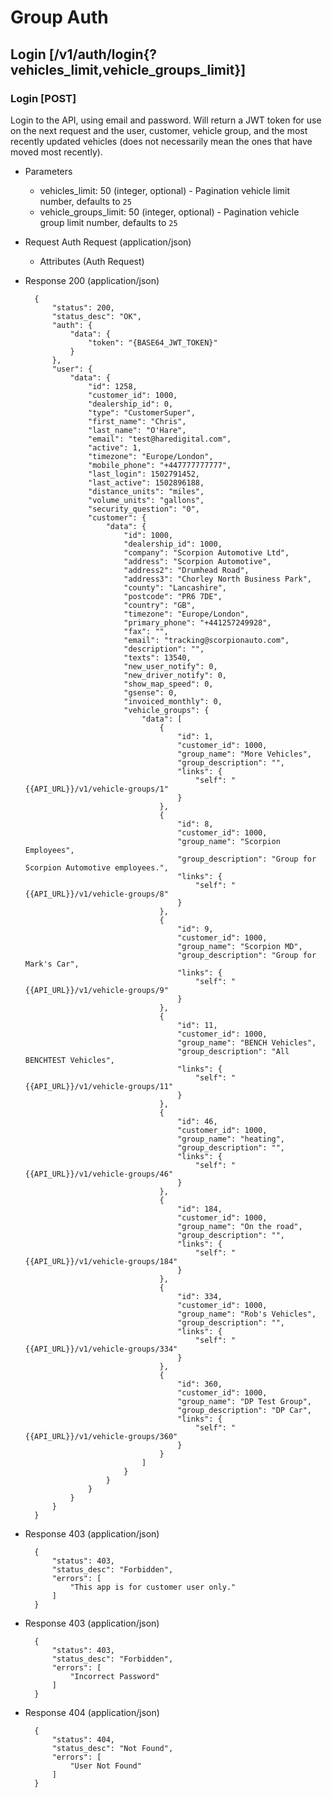 # Group Auth

## Login [/v1/auth/login{?vehicles_limit,vehicle_groups_limit}]

### Login [POST]

Login to the API, using email and password. Will return a JWT token for use on the next request and the user, customer, 
vehicle group, and the most recently updated vehicles (does not necessarily mean the ones that have moved most recently).

+ Parameters
    + vehicles_limit: 50 (integer, optional) - Pagination vehicle limit number, defaults to `25`
    + vehicle_groups_limit: 50 (integer, optional) - Pagination vehicle group limit number, defaults to `25`

+ Request Auth Request (application/json)
    + Attributes (Auth Request)
        
+ Response 200 (application/json)

        {
            "status": 200,
            "status_desc": "OK",
            "auth": {
                "data": {
                    "token": "{BASE64_JWT_TOKEN}"
                }
            },
            "user": {
                "data": {
                    "id": 1258,
                    "customer_id": 1000,
                    "dealership_id": 0,
                    "type": "CustomerSuper",
                    "first_name": "Chris",
                    "last_name": "O'Hare",
                    "email": "test@haredigital.com",
                    "active": 1,
                    "timezone": "Europe/London",
                    "mobile_phone": "+447777777777",
                    "last_login": 1502791452,
                    "last_active": 1502896188,
                    "distance_units": "miles",
                    "volume_units": "gallons",
                    "security_question": "0",
                    "customer": {
                        "data": {
                            "id": 1000,
                            "dealership_id": 1000,
                            "company": "Scorpion Automotive Ltd",
                            "address": "Scorpion Automotive",
                            "address2": "Drumhead Road",
                            "address3": "Chorley North Business Park",
                            "county": "Lancashire",
                            "postcode": "PR6 7DE",
                            "country": "GB",
                            "timezone": "Europe/London",
                            "primary_phone": "+441257249928",
                            "fax": "",
                            "email": "tracking@scorpionauto.com",
                            "description": "",
                            "texts": 13540,
                            "new_user_notify": 0,
                            "new_driver_notify": 0,
                            "show_map_speed": 0,
                            "gsense": 0,
                            "invoiced_monthly": 0,
                            "vehicle_groups": {
                                "data": [
                                    {
                                        "id": 1,
                                        "customer_id": 1000,
                                        "group_name": "More Vehicles",
                                        "group_description": "",
                                        "links": {
                                            "self": "{{API_URL}}/v1/vehicle-groups/1"
                                        }
                                    },
                                    {
                                        "id": 8,
                                        "customer_id": 1000,
                                        "group_name": "Scorpion Employees",
                                        "group_description": "Group for Scorpion Automotive employees.",
                                        "links": {
                                            "self": "{{API_URL}}/v1/vehicle-groups/8"
                                        }
                                    },
                                    {
                                        "id": 9,
                                        "customer_id": 1000,
                                        "group_name": "Scorpion MD",
                                        "group_description": "Group for Mark's Car",
                                        "links": {
                                            "self": "{{API_URL}}/v1/vehicle-groups/9"
                                        }
                                    },
                                    {
                                        "id": 11,
                                        "customer_id": 1000,
                                        "group_name": "BENCH Vehicles",
                                        "group_description": "All BENCHTEST Vehicles",
                                        "links": {
                                            "self": "{{API_URL}}/v1/vehicle-groups/11"
                                        }
                                    },
                                    {
                                        "id": 46,
                                        "customer_id": 1000,
                                        "group_name": "heating",
                                        "group_description": "",
                                        "links": {
                                            "self": "{{API_URL}}/v1/vehicle-groups/46"
                                        }
                                    },
                                    {
                                        "id": 184,
                                        "customer_id": 1000,
                                        "group_name": "On the road",
                                        "group_description": "",
                                        "links": {
                                            "self": "{{API_URL}}/v1/vehicle-groups/184"
                                        }
                                    },
                                    {
                                        "id": 334,
                                        "customer_id": 1000,
                                        "group_name": "Rob's Vehicles",
                                        "group_description": "",
                                        "links": {
                                            "self": "{{API_URL}}/v1/vehicle-groups/334"
                                        }
                                    },
                                    {
                                        "id": 360,
                                        "customer_id": 1000,
                                        "group_name": "DP Test Group",
                                        "group_description": "DP Car",
                                        "links": {
                                            "self": "{{API_URL}}/v1/vehicle-groups/360"
                                        }
                                    }
                                ]
                            }
                        }
                    }
                }
            }
        }
      
+ Response 403 (application/json)

        {
            "status": 403,
            "status_desc": "Forbidden",
            "errors": [
                "This app is for customer user only."
            ]
        }
        
+ Response 403 (application/json)

        {
            "status": 403,
            "status_desc": "Forbidden",
            "errors": [
                "Incorrect Password"
            ]
        }

+ Response 404 (application/json)

        {
            "status": 404,
            "status_desc": "Not Found",
            "errors": [
                "User Not Found"
            ]
        }
